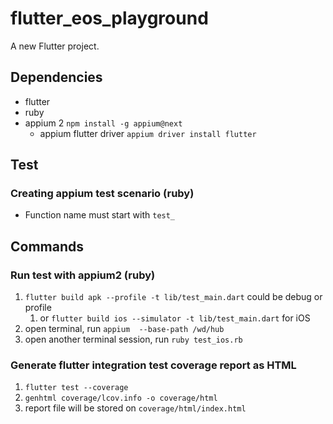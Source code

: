 # flutter_eos_playground

A new Flutter project.

## Dependencies
- flutter
- ruby
- appium 2 `npm install -g appium@next`
  - appium flutter driver `appium driver install flutter`


## Test
### Creating appium test scenario (ruby)
- Function name must start with `test_`

## Commands

### Run test with appium2 (ruby)

1. `flutter build apk --profile -t lib/test_main.dart` could be debug or profile
   1. or `flutter build ios --simulator -t lib/test_main.dart` for iOS
2. open terminal, run `appium  --base-path /wd/hub`
3. open another terminal session, run `ruby test_ios.rb`

### Generate flutter integration test coverage report as HTML

1. `flutter test --coverage`
2. `genhtml coverage/lcov.info -o coverage/html`
3. report file will be stored on `coverage/html/index.html`
